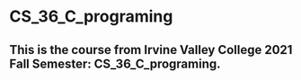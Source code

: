 # CS_36_C_programing
 
## This is the course from Irvine Valley College 2021 Fall Semester: CS_36_C_programing.
